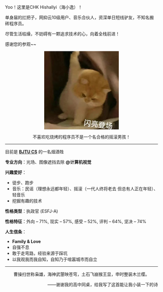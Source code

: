Yoo！这里是CHK Hishallyi（海小逸）！

单身届的扛把子，网抑云10级用户、音乐合伙人，资深单日短线驴友，不知名搬砖程序员。

尽管生活枯燥，不妨碍有一颗追求技术的心，向着全栈前进！

感谢您的参观~~

<img src="./assets/brilliant-come-on-stage.jpg" alt="brilliant-come-on-stage" style="
            display: block;
            margin-left: auto;
            margin-right: auto;
            zoom:50%;" />

<p></p>

<div style="text-align: center;">不喜欢吃烧烤的程序员不是一个名合格的摇滚男孩！</div>

------

目前是 **[BJTU CS](https://cs.bjtu.edu.cn/)** 的一名烟酒牲

**专业方向**：光场、图像遮挡去除 **@计算机视觉**

**兴趣爱好**：

- 徒步、跑步
- 音乐：民谣（理想永远都年轻）、摇滚（一代人终将老去 但总有人正在年轻）、轻音乐
- 挖掘有趣的技术

**性格类型**：执政官 (ESFJ-A)

**性格特征**：外向 – 71%, 现实 – 57%, 感受 – 52%, 评判 – 64%, 坚决 – 74%

**人生信条**：

- **Family & Love**
- 自强不息
- 敢于走弯路，经验来源于踩坑
- 以我观我而我自知，自知乃于喧嚣城市而自立

------

<div style="text-align: center;">曹操扫世称枭雄，海神武曌映苍穹，土石飞崩猴王显，申时整装木兰缨。</div>

<p></p>

<div style="text-align: right;">——谢谢我的高中同桌，给我写了这首能让我小装一下的诗</div>

